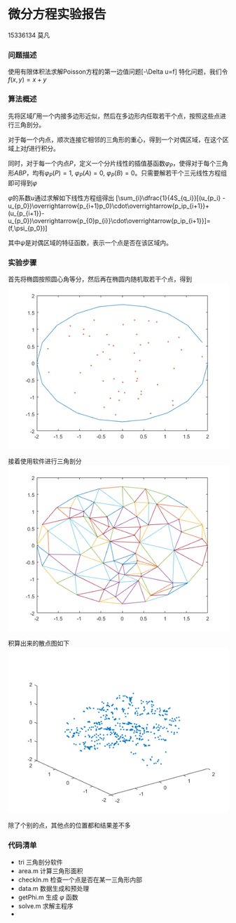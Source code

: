 # 微分方程实验报告
15336134 莫凡

### 问题描述
使用有限体积法求解Poisson方程的第一边值问题\[-\Delta u=f\] 特化问题，我们令$f(x,y)=x+y$

### 算法概述
先将区域$\Gamma$用一个内接多边形近似，然后在多边形内任取若干个点，按照这些点进行三角剖分。

对于每一个内点，顺次连接它相邻的三角形的重心，得到一个对偶区域，在这个区域上对$f$进行积分。

同时，对于每一个内点$P$，定义一个分片线性的插值基函数$\varphi_P$，使得对于每个三角形$ABP$，均有$\varphi_P(P)=1,~\varphi_P(A)=0,~\varphi_P(B)=0$。只需要解若干个三元线性方程组即可得到$\varphi$

$\varphi$的系数$u$通过求解如下线性方程组得出
\[\sum_{i}\dfrac{1}{4S_{q_i}}[(u_{p_i} - u_{p_0})\overrightarrow{p_{i+1}p_0}\cdot\overrightarrow{p_ip_{i+1}}+(u_{p_{i+1}}-u_{p_0})\overrightarrow{p_{0}p_{i}}\cdot\overrightarrow{p_ip_{i+1}}]=(f,\psi_{p_0})\]

其中$\psi$是对偶区域的特征函数，表示一个点是否在该区域内。

### 实验步骤
首先将椭圆按照圆心角等分，然后再在椭圆内随机取若干个点，得到
![](points.png)

接着使用软件进行三角剖分
![](triangle.png)

积算出来的散点图如下
![](result.png)

除了个别的点，其他点的位置都和结果差不多

### 代码清单
- tri 三角剖分软件
- area.m 计算三角形面积
- checkIn.m 检查一个点是否在某一三角形内部
- data.m 数据生成和预处理
- getPhi.m 生成 $\varphi$ 函数
- solve.m 求解主程序
- 